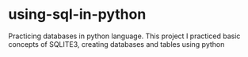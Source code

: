 # using-sql-in-python
Practicing databases in python language. This project I practiced basic concepts of SQLITE3, creating databases and tables using python
